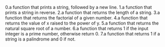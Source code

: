 0.a function that prints a string, followed by a new line.
1.a function that prints a string in reverse.
2.a function that returns the length of a string.
3.a function that returns the factorial of a given number.
4.a function that returns the value of x raised to the power of y.
5.a function that returns the natural square root of a number.
6.a function that returns 1 if the input integer is a prime number, otherwise return 0.
7.a function that returns 1 if a string is a palindrome and 0 if not.
